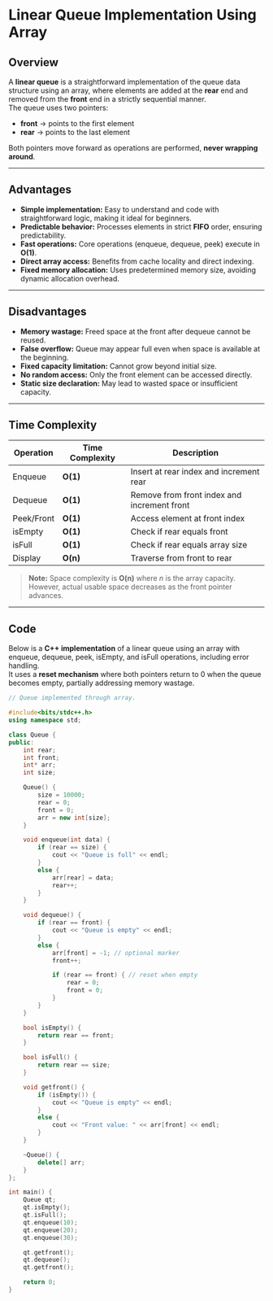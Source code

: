 # Linear Queue Implementation Using Array

## Overview
A **linear queue** is a straightforward implementation of the queue data structure using an array, where elements are added at the **rear** end and removed from the **front** end in a strictly sequential manner.  
The queue uses two pointers:  
- **front** → points to the first element  
- **rear** → points to the last element  

Both pointers move forward as operations are performed, **never wrapping around**.

---

## Advantages
- **Simple implementation:** Easy to understand and code with straightforward logic, making it ideal for beginners.  
- **Predictable behavior:** Processes elements in strict **FIFO** order, ensuring predictability.  
- **Fast operations:** Core operations (enqueue, dequeue, peek) execute in **O(1)**.  
- **Direct array access:** Benefits from cache locality and direct indexing.  
- **Fixed memory allocation:** Uses predetermined memory size, avoiding dynamic allocation overhead.  

---

## Disadvantages
- **Memory wastage:** Freed space at the front after dequeue cannot be reused.  
- **False overflow:** Queue may appear full even when space is available at the beginning.  
- **Fixed capacity limitation:** Cannot grow beyond initial size.  
- **No random access:** Only the front element can be accessed directly.  
- **Static size declaration:** May lead to wasted space or insufficient capacity.  

---

## Time Complexity

| Operation   | Time Complexity | Description |
|-------------|-----------------|-------------|
| Enqueue     | **O(1)**        | Insert at rear index and increment rear |
| Dequeue     | **O(1)**        | Remove from front index and increment front |
| Peek/Front  | **O(1)**        | Access element at front index |
| isEmpty     | **O(1)**        | Check if rear equals front |
| isFull      | **O(1)**        | Check if rear equals array size |
| Display     | **O(n)**        | Traverse from front to rear |

> **Note:** Space complexity is **O(n)** where *n* is the array capacity. However, actual usable space decreases as the front pointer advances.

---

## Code

Below is a **C++ implementation** of a linear queue using an array with enqueue, dequeue, peek, isEmpty, and isFull operations, including error handling.  
It uses a **reset mechanism** where both pointers return to 0 when the queue becomes empty, partially addressing memory wastage.

```cpp
// Queue implemented through array.

#include<bits/stdc++.h>
using namespace std;

class Queue {
public: 
    int rear;
    int front;
    int* arr;
    int size;

    Queue() {
        size = 10000;
        rear = 0;
        front = 0;
        arr = new int[size];
    }

    void enqueue(int data) {
        if (rear == size) {
            cout << "Queue is full" << endl;
        }
        else {
            arr[rear] = data;
            rear++;
        }
    }

    void dequeue() {
        if (rear == front) {
            cout << "Queue is empty" << endl;
        }
        else {
            arr[front] = -1; // optional marker
            front++;

            if (rear == front) { // reset when empty
                rear = 0;
                front = 0;
            }
        }
    }

    bool isEmpty() {
        return rear == front;
    }

    bool isFull() {
        return rear == size;
    }

    void getfront() {
        if (isEmpty()) {
            cout << "Queue is empty" << endl;
        }
        else {
            cout << "Front value: " << arr[front] << endl;
        }
    }

    ~Queue() {
        delete[] arr;
    }
};

int main() {
    Queue qt;
    qt.isEmpty();
    qt.isFull();
    qt.enqueue(10);
    qt.enqueue(20);
    qt.enqueue(30);

    qt.getfront();
    qt.dequeue();
    qt.getfront();

    return 0;
}
